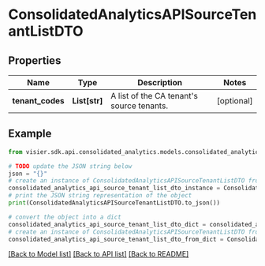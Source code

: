 # ConsolidatedAnalyticsAPISourceTenantListDTO


## Properties

Name | Type | Description | Notes
------------ | ------------- | ------------- | -------------
**tenant_codes** | **List[str]** | A list of the CA tenant&#39;s source tenants. | [optional] 

## Example

```python
from visier.sdk.api.consolidated_analytics.models.consolidated_analytics_api_source_tenant_list_dto import ConsolidatedAnalyticsAPISourceTenantListDTO

# TODO update the JSON string below
json = "{}"
# create an instance of ConsolidatedAnalyticsAPISourceTenantListDTO from a JSON string
consolidated_analytics_api_source_tenant_list_dto_instance = ConsolidatedAnalyticsAPISourceTenantListDTO.from_json(json)
# print the JSON string representation of the object
print(ConsolidatedAnalyticsAPISourceTenantListDTO.to_json())

# convert the object into a dict
consolidated_analytics_api_source_tenant_list_dto_dict = consolidated_analytics_api_source_tenant_list_dto_instance.to_dict()
# create an instance of ConsolidatedAnalyticsAPISourceTenantListDTO from a dict
consolidated_analytics_api_source_tenant_list_dto_from_dict = ConsolidatedAnalyticsAPISourceTenantListDTO.from_dict(consolidated_analytics_api_source_tenant_list_dto_dict)
```
[[Back to Model list]](../README.md#documentation-for-models) [[Back to API list]](../README.md#documentation-for-api-endpoints) [[Back to README]](../README.md)


